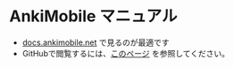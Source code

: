 # AnkiMobile マニュアル

- [docs.ankimobile.net](https://docs.ankimobile.net) で見るのが最適です
- GitHubで閲覧するには、[このページ](https://github.com/ankitects/ankimobile-docs/blob/main/src/SUMMARY.md) を参照してください。